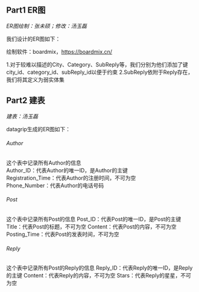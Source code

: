## Part1 ER图

*ER图绘制：张未硕；修改：汤玉磊*

我们设计的ER图如下：



绘制软件：boardmix，https://boardmix.cn/

1.对于较难以描述的City、Category、SubReply等，我们分别为他们添加了键city_id、category_id、subReply_id以便于约束
2.SubReply依附于Reply存在，我们将其定义为弱实体集

## Part2 建表
*建表：汤玉磊*

datagrip生成的ER图如下：


###### Author
这个表中记录所有Author的信息  
Author_ID：代表Author的唯一ID，是Author的主键  
Registration_Time：代表Author的注册时间，不可为空  
Phone_Number：代表Author的电话号码

###### Post
这个表中记录所有Post的信息
Post_ID：代表Post的唯一ID，是Post的主键
Title：代表Post的标题，不可为空
Content：代表Post的内容，不可为空
Posting_Time：代表Post的发表时间，不可为空

###### Reply
这个表中记录所有Post的Reply的信息
Reply_ID：代表Reply的唯一ID，是Reply的主键
Content：代表Reply的内容，不可为空
Stars：代表Reply的星星，不可为空


